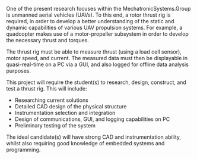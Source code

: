 One of the present research focuses within the MechatronicSystems.Group is unmanned aerial vehicles (UAVs). To this end, a rotor thrust rig is required, in order to develop a better understanding of the static and dynamic capabilities of various UAV propulsion systems. For example, a quadcopter makes use of a motor-propeller subsystem in order to develop the necessary thrust and torques.

The thrust rig must be able to measure thrust (using a load cell sensor), motor speed, and current. The measured data must then be displayable in quasi-real-time on a PC via a GUI, and also logged for offline data analysis purposes.

This project will require the student(s) to research, design, construct, and test a thrust rig. This will include:
<ul>
  <li>Researching current solutions</li>
  <li>Detailed CAD design of the physical structure</li>
  <li>Instrumentation selection and integration</li>
  <li>Design of communications, GUI, and logging capabilities on PC</li>
  <li>Preliminary testing of the system</li>
</ul>

The ideal candidate(s) will have strong CAD and instrumentation ability, whilst also requiring good knowledge of embedded systems and programming.
